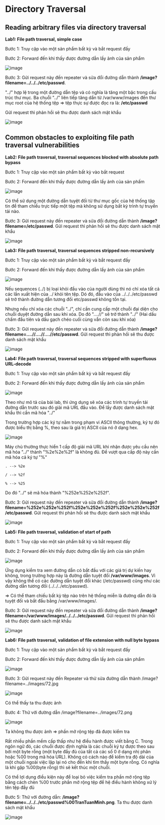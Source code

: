 # Directory Traversal
## Reading arbitrary files via directory traversal
**Lab1: File path traversal, simple case**

Bước 1: Truy cập vào một sản phẩm bất kỳ và bắt request đấy

Bước 2: Forward đến khi thấy được đường dẫn lấy ảnh của sản phẩm

![image](https://user-images.githubusercontent.com/74781135/203206978-90662905-73d5-48b8-9bb6-98cafa182b74.png)

Bước 3: Gửi request này đến repeater và sửa đổi đường dẫn thành **/image?filename=../../../etc/passwd**. 

"../" hợp lệ trong một đường dẫn tệp và có nghĩa là tăng một bậc trong cấu trúc thư mục. Ba chuỗi "../" liên tiếp tăng dần từ /var/www/images đến thư mục root của hệ thống tệp => tệp thực sự được đọc ra là: **/etc/passwd**

Gửi request thì phản hồi sẽ thu được danh sách mật khẩu

![image](https://user-images.githubusercontent.com/74781135/203207160-d77230a7-1da0-4499-aece-d4945caf0dd5.png)

## Common obstacles to exploiting file path traversal vulnerabilities
**Lab2: File path traversal, traversal sequences blocked with absolute path bypass**

Bước 1: Truy cập vào một sản phẩm bất kỳ vào bắt request

Bước 2: Forward đến khi thấy được đường dẫn lấy ảnh của sản phấm

![image](https://user-images.githubusercontent.com/74781135/203208697-54e747ed-40b8-44f9-af3e-06d34d1b5aa6.png)

Có thể sử dụng một đường dẫn tuyệt đối từ thư mục gốc của hệ thống tập tin để tham chiếu trực tiếp một tệp mà không sử dụng bất kỳ trình tự truyền tải nào.

Bước 3: Gửi request này đến repeater và sửa đổi đường dẫn thành **/image?filename=/etc/passwd**. Gửi request thì phản hồi sẽ thu được danh sách mật khẩu

![image](https://user-images.githubusercontent.com/74781135/203208854-232c527b-c42c-49ad-a669-d0225b99770a.png)

**Lab3: File path traversal, traversal sequences stripped non-recursively**

Bước 1: Truy cập vào một sản phẩm bất kỳ và bắt request đấy

Bước 2: Forward đến khi thấy được đường dẫn lấy ảnh của sản phẩm

![image](https://user-images.githubusercontent.com/74781135/203211934-f8398fd4-3ca2-4e02-946c-77194b29415a.png)

Nếu sequences (../) bị loại khỏi đầu vào của người dùng thì nó chỉ xóa tất cả các lần xuất hiện của ../ khỏi tên tệp. Dó đó, đầu vào của ../../../etc/passwd sẽ trở thành đường dẫn tương đối etc/passwd không tồn tại. 

Nhưng nếu chỉ xóa các chuỗi "../", chỉ cần cung cấp một chuỗi đại diện cho chuỗi duyệt đường dẫn sau khi xóa. Do đó "....//" sẽ trở thành "../" (Hai dấu chấm đầu tiên và dấu gạch chéo cuối cùng vẫn còn sau khi xóa)

Bước 3: Gửi request này đến repeater và sửa đổi đường dẫn thành **/image?filename=....//....//....//etc/passwd**. Gửi request thì phản hồi sẽ thu được danh sách mật khẩu

![image](https://user-images.githubusercontent.com/74781135/203212108-303c7d11-b7a8-48ec-b7dc-88ecd9c161ec.png)

**Lab4: File path traversal, traversal sequences stripped with superfluous URL-decode**

Bước 1: Truy cập vào một sản phẩm bất kỳ và bắt request đấy

Bước 2: Forward đến khi thấy được đường dẫn lấy ảnh của sản phẩm

![image](https://user-images.githubusercontent.com/74781135/203213180-b9ed5e04-d406-4c6b-a5c2-4c446f9ecb1e.png)

Theo như mô tả của bài lab, thì ứng dụng sẽ xóa các trình tự truyền tải đường dẫn trước sau đó giải mã URL đầu vào. Để lấy được danh sách mật khẩu thì cần mã hóa "../"

Trong trường hợp các ký tự nằm trong phạm vi ASCII thông thường, ký tự đó được biểu thị bằng %, theo sau là giá trị ASCII của nó ở dạng hex.

![image](https://user-images.githubusercontent.com/74781135/203570224-c726ce32-af40-4164-91d1-eb4cd27eec88.png)

Máy chủ thường thực hiển 1 cấp độ giải mã URL khi nhận được yêu cầu nên mã hóa "../" thành "%2e%2e%2f" là không đủ. Để vượt qua cấp độ này cần mã hóa cả ký tự "%"

`. --> %2e`

`/ --> %2f`

`% --> %25`

Do đó "../" sẽ mã hóa thành "%252e%252e%252f".

Bước 3: Gửi request này đến repeater và sửa đổi đường dẫn thành **/image?filename=%252e%252e%252f%252e%252e%252f%252e%252e%252f/etc/passwd**. Gửi request thì phản hồi sẽ thu được danh sách mật khẩu

![image](https://user-images.githubusercontent.com/74781135/203213610-1e4e446a-592b-4256-a187-380e420b24e5.png)

**Lab5: File path traversal, validation of start of path**

Bước 1: Truy cập vào một sản phẩm bất kỳ và bắt request đấy

Bước 2: Forward đến khi thấy được đường dẫn lấy ảnh của sản phẩm

![image](https://user-images.githubusercontent.com/74781135/203214348-1343bd52-86a4-48d7-8e4c-504a68f3cadb.png)

Ứng dụng kiểm tra xem đường dẫn có bắt đầu với các giá trị dự kiến hay không, trong trường hợp này là đường dẫn tuyệt đối **/var/www/images**. Vì vậy không thể có các đường dẫn tuyệt đối khác (/etc/passwd) cũng như các đường dẫn tương đối (../../../etc/passwd).

=> Có thể tham chiếu bất kỳ tệp nào trên hệ thống miễn là đường dẫn đó là tuyệt đối và bắt đầu bằng /var/www/images/.

Bước 3: Gửi request này đến repeater và sửa đổi đường dẫn thành **/image?filename=/var/www/images/../../../etc/passwd**. Gửi request thì phản hồi sẽ thu được danh sách mật khẩu

![image](https://user-images.githubusercontent.com/74781135/203214576-034e5cb6-7960-4e91-8399-3957aaedb8ae.png)

**Lab6: File path traversal, validation of file extension with null byte bypass**

Bước 1: Truy cập vào một sản phẩm bất kỳ và bắt request đấy

Bước 2: Forward đến khi thấy được đường dẫn lấy ảnh của sản phẩm

![image](https://user-images.githubusercontent.com/74781135/203215162-211250d4-5a29-42a0-8815-afc2f4958fbe.png)

Bước 3: Gửi request này đến Repeater và thử sửa đường dẫn thành /image?filename=../images/72.jpg

![image](https://user-images.githubusercontent.com/74781135/203581972-293df9cc-a676-4be1-bf84-fb9ab303fc6e.png)

Có thể thấy ta thu được ảnh

Bước 4: Thử với đường dẫn /image?filename=../images/72.png

![image](https://user-images.githubusercontent.com/74781135/203582290-f2df5d9f-7d89-4f22-8a8b-42fb28cf9a1e.png)

Ta không thu được ảnh =>  phần mở rộng tệp đã được kiểm tra

Rất nhiều phần mềm cấp thấp như hệ điều hành được viết bằng C. Trong ngôn ngữ đó, các chuỗi được định nghĩa là các chuỗi ký tự được theo sau bởi một byte rỗng (một byte đầy đủ của tất cả các số 0 ở dạng nhị phân hoặc %00 trong mã hóa URL). Không có cách nào để kiểm tra độ dài của một chuỗi ngoài việc lặp lại nó cho đến khi tìm thấy một byte rỗng. Có nghĩa là khi gặp %00(byte rỗng) thì sẽ kết thúc một chuỗi. 

Có thể lợi dụng điều kiện này để loại bỏ việc kiểm tra phần mở rộng tệp bằng cách chèn %00 trước phần mở rộng tệp để hệ điều hành không xử lý tên tệp đầy đủ 

Bước 5: Thử với đường dẫn: **/image?filename=../../../etc/passwd%00TranTuanMinh.png**. Ta thu được danh sách mật khẩu

![image](https://user-images.githubusercontent.com/74781135/203584904-2f38db07-7155-4ca1-bbe1-c492585bb1f2.png)

